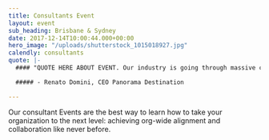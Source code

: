 ```yaml
---
title: Consultants Event
layout: event
sub_heading: Brisbane & Sydney
date: 2017-12-14T10:00:44.000+00:00
hero_image: "/uploads/shutterstock_1015018927.jpg"
calendly: consultants
quote: |-
  #### "QUOTE HERE ABOUT EVENT. Our industry is going through massive change.  #stratapp is at the core of our response, connecting our talent across four countries, aligning all of us in real time."

  ##### - Renato Domini, CEO Panorama Destination

---
```

Our consultant Events are the best way to learn how to take your organization to the next level: achieving org-wide alignment and collaboration like never before.